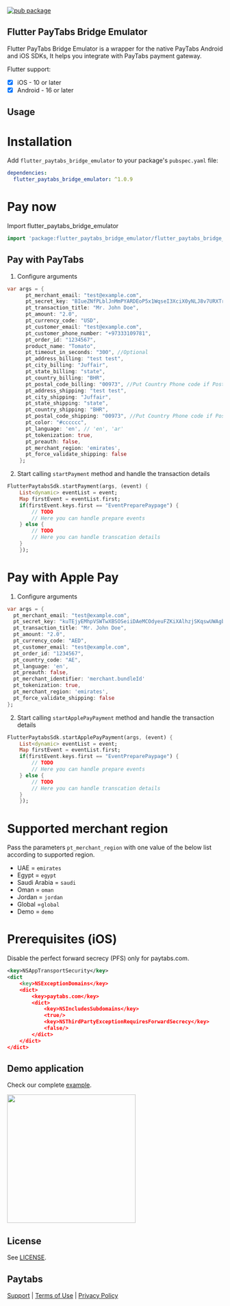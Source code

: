 [![pub package](https://img.shields.io/pub/v/flutter_paytabs_bridge_emulator.svg)](https://pub.dev/packages/flutter_paytabs_bridge_emulator)

## Flutter PayTabs Bridge Emulator

Flutter PayTabs Bridge Emulator is a wrapper for the native PayTabs Android and iOS SDKs, It helps you integrate with PayTabs payment gateway.

Flutter support:
* [x] iOS - 10 or later
* [x] Android - 16 or later

## Usage

# Installation
Add `flutter_paytabs_bridge_emulator` to your package's `pubspec.yaml` file:

```yaml
dependencies:
  flutter_paytabs_bridge_emulator: ^1.0.9
```

# Pay now

Import flutter_paytabs_bridge_emulator
```dart
import 'package:flutter_paytabs_bridge_emulator/flutter_paytabs_bridge_emulator.dart';
```

## Pay with PayTabs
1. Configure arguments

```dart
var args = {
      pt_merchant_email: "test@example.com",
      pt_secret_key: "BIueZNfPLblJnMmPYARDEoP5x1WqseI3XciX0yNLJ8v7URXTrOw6dmbKn8bQnTUk6ch6L5SudnC8fz2HozNBVZmh7w9uq4Pwg7D1",// Add your Secret Key Here
      pt_transaction_title: "Mr. John Doe",
      pt_amount: "2.0",
      pt_currency_code: "USD",
      pt_customer_email: "test@example.com",
      pt_customer_phone_number: "+97333109781",
      pt_order_id: "1234567",
      product_name: "Tomato",
      pt_timeout_in_seconds: "300", //Optional
      pt_address_billing: "test test",
      pt_city_billing: "Juffair",
      pt_state_billing: "state",
      pt_country_billing: "BHR",
      pt_postal_code_billing: "00973", //Put Country Phone code if Postal code not available '00973'//
      pt_address_shipping: "test test",
      pt_city_shipping: "Juffair",
      pt_state_shipping: "state",
      pt_country_shipping: "BHR",
      pt_postal_code_shipping: "00973", //Put Country Phone code if Postal
      pt_color: "#cccccc",
      pt_language: 'en', // 'en', 'ar'
      pt_tokenization: true,
      pt_preauth: false,
      pt_merchant_region: 'emirates',
      pt_force_validate_shipping: false
    };
```

2. Start calling `startPayment` method and handle the transaction details

```dart
FlutterPaytabsSdk.startPayment(args, (event) {
    List<dynamic> eventList = event;
    Map firstEvent = eventList.first;
    if(firstEvent.keys.first == "EventPreparePaypage") {
        // TODO
        // Here you can handle prepare events
    } else {
        // TODO
        // Here you can handle transcation details
    }
    });
```

# Pay with Apple Pay

1. Configure arguments

```dart
var args = {
  pt_merchant_email: "test@example.com",
  pt_secret_key: "kuTEjyEMhpVSWTwXBSOSeiiDAeMCOdyeuFZKiXAlhzjSKqswUWAgbCaYFivjvYzCWaWJbRszhjZuEQqsUycVzLSyMIaZmhLlRqlp",// Add your Secret Key Here
  pt_transaction_title: "Mr. John Doe",
  pt_amount: "2.0",
  pt_currency_code: "AED",
  pt_customer_email: "test@example.com",
  pt_order_id: "1234567",
  pt_country_code: "AE",
  pt_language: 'en',
  pt_preauth: false,
  pt_merchant_identifier: 'merchant.bundleId'
  pt_tokenization: true,
  pt_merchant_region: 'emirates',
  pt_force_validate_shipping: false
};
```

2. Start calling `startApplePayPayment` method and handle the transaction details

```dart
FlutterPaytabsSdk.startApplePayPayment(args, (event) {
    List<dynamic> eventList = event;
    Map firstEvent = eventList.first;
    if(firstEvent.keys.first == "EventPreparePaypage") {
        // TODO
        // Here you can handle prepare events
    } else {
        // TODO
        // Here you can handle transcation details
    }
    });
```

# Supported merchant region
Pass the parameters `pt_merchant_region` with one value of the below list according to supported region.
* UAE = `emirates`
* Egypt = `egypt`
* Saudi Arabia = `saudi`
* Oman = `oman`
* Jordan = `jordan`
* Global =`global`
* Demo = `demo`

# Prerequisites (iOS) 
Disable the perfect forward secrecy (PFS) only for paytabs.com.

```xml
<key>NSAppTransportSecurity</key>
<dict
    <key>NSExceptionDomains</key>
    <dict>
        <key>paytabs.com</key>
        <dict>
            <key>NSIncludesSubdomains</key>
            <true/>
            <key>NSThirdPartyExceptionRequiresForwardSecrecy</key>
            <false/>
        </dict>
    </dict>
</dict>
```

## Demo application

Check our complete [example][example].

<img src="https://user-images.githubusercontent.com/69899730/104836250-454e0d00-58b5-11eb-8982-9013060b7d3a.png" width="300">

## License

See [LICENSE][license].

## Paytabs

[Support][1] | [Terms of Use][2] | [Privacy Policy][3]

 [1]: https://www.paytabs.com/en/support/
 [2]: https://www.paytabs.com/en/terms-of-use/
 [3]: https://www.paytabs.com/en/privacy-policy/
 [license]: https://github.com/paytabscom/flutter-sdk-bridge/blob/master/LICENSE
 [example]: https://github.com/paytabscom/flutter-sdk-bridge/tree/master/example

